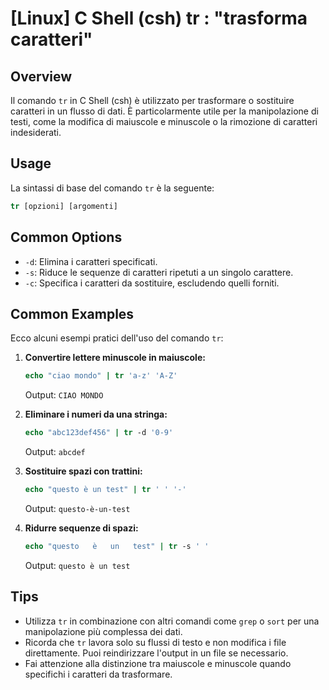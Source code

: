 # [Linux] C Shell (csh) tr <Uso equivalente in italiano>: "trasforma caratteri"

## Overview
Il comando `tr` in C Shell (csh) è utilizzato per trasformare o sostituire caratteri in un flusso di dati. È particolarmente utile per la manipolazione di testi, come la modifica di maiuscole e minuscole o la rimozione di caratteri indesiderati.

## Usage
La sintassi di base del comando `tr` è la seguente:

```csh
tr [opzioni] [argomenti]
```

## Common Options
- `-d`: Elimina i caratteri specificati.
- `-s`: Riduce le sequenze di caratteri ripetuti a un singolo carattere.
- `-c`: Specifica i caratteri da sostituire, escludendo quelli forniti.

## Common Examples
Ecco alcuni esempi pratici dell'uso del comando `tr`:

1. **Convertire lettere minuscole in maiuscole:**
   ```csh
   echo "ciao mondo" | tr 'a-z' 'A-Z'
   ```
   Output: `CIAO MONDO`

2. **Eliminare i numeri da una stringa:**
   ```csh
   echo "abc123def456" | tr -d '0-9'
   ```
   Output: `abcdef`

3. **Sostituire spazi con trattini:**
   ```csh
   echo "questo è un test" | tr ' ' '-'
   ```
   Output: `questo-è-un-test`

4. **Ridurre sequenze di spazi:**
   ```csh
   echo "questo   è   un   test" | tr -s ' '
   ```
   Output: `questo è un test`

## Tips
- Utilizza `tr` in combinazione con altri comandi come `grep` o `sort` per una manipolazione più complessa dei dati.
- Ricorda che `tr` lavora solo su flussi di testo e non modifica i file direttamente. Puoi reindirizzare l'output in un file se necessario.
- Fai attenzione alla distinzione tra maiuscole e minuscole quando specifichi i caratteri da trasformare.
